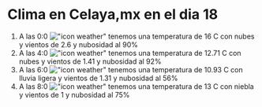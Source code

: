 # Clima en Celaya,mx en el dia 18

1. A las 0:0 !["icon weather"](http://openweathermap.org/img/w/04n.png) tenemos una temperatura de 16 C con nubes y  vientos de 2.6 y nubosidad al 90%
1. A las 4:0 !["icon weather"](http://openweathermap.org/img/w/04n.png) tenemos una temperatura de 12.71 C con nubes y  vientos de 1.41 y nubosidad al 92%
1. A las 6:0 !["icon weather"](http://openweathermap.org/img/w/10n.png) tenemos una temperatura de 10.93 C con lluvia ligera y  vientos de 1.31 y nubosidad al 56%
1. A las 8:0 !["icon weather"](http://openweathermap.org/img/w/50d.png) tenemos una temperatura de 13 C con niebla y  vientos de 1 y nubosidad al 75%
